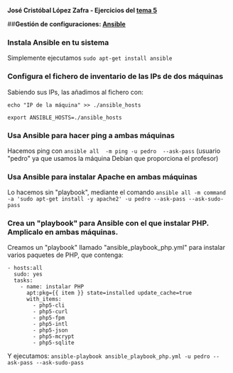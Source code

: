 **José Cristóbal López Zafra - Ejercicios del [tema 5](https://dl.dropboxusercontent.com/u/4144051/cc_t4_t5.html)**

##**Gestión de configuraciones: [Ansible](http://es.slideshare.net/pacvslideshare/cloud-computing-gestin-de-configuraciones-ansible)**

### Instala Ansible en tu sistema

Simplemente ejecutamos `sudo apt-get install ansible`

### Configura el fichero de inventario de las IPs de dos máquinas

Sabiendo sus IPs, las añadimos al fichero con:

`echo "IP de la máquina" >> ./ansible_hosts`
 
`export ANSIBLE_HOSTS=./ansible_hosts`

### Usa Ansible para hacer ping a ambas máquinas

Hacemos ping con `ansible all  -m ping -u pedro  --ask-pass` (usuario "pedro" ya que usamos la máquina Debian que proporciona el profesor)

### Usa Ansible para instalar Apache en ambas máquinas

Lo hacemos sin "playbook", mediante el comando `ansible all -m command -a 'sudo apt-get install -y apache2' -u pedro --ask-pass --ask-sudo-pass`

### Crea un "playbook" para Ansible con el que instalar PHP. Amplicalo en ambas máquinas.

Creamos un "playbook" llamado "ansible_playbook_php.yml" para instalar varios paquetes de PHP, que contenga:

```
- hosts:all
  sudo: yes
  tasks:
    - name: instalar PHP
      apt:pkg={{ item }} state=installed update_cache=true
      with_items:
        - php5-cli
        - php5-curl
        - php5-fpm
        - php5-intl
        - php5-json
        - php5-mcrypt
        - php5-sqlite
```

Y ejecutamos: `ansible-playbook ansible_playbook_php.yml -u pedro --ask-pass --ask-sudo-pass`



